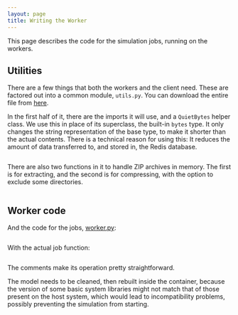 ```yaml
---
layout: page
title: Writing the Worker
---
```


This page describes the code for the simulation jobs, running on the workers.

## Utilities

There are a few things that both the workers and the client need. These are
factored out into a common module, `utils.py`. You can download the entire file
from <a href="code/utils.py">here</a>.

In the first half of it, there are the imports it will use, and a `QuietBytes`
helper class. We use this in place of its superclass, the built-in `bytes` type.
It only changes the string representation of the base type, to make it shorter
than the actual contents. There is a technical reason for using this: It reduces
the amount of data transferred to, and stored in, the Redis database.

<p><pre class="snippet" until="def unzip_bytes" src="code/utils.py"></pre></p>

There are also two functions in it to handle ZIP archives in memory. The first
is for extracting, and the second is for compressing, with the option to exclude
some directories.

<p><pre class="snippet" from="def unzip_bytes" src="code/utils.py"></pre></p>

## Worker code

And the code for the jobs, <a href="code/worker.py">worker.py</a>:

<p><pre class="snippet" src="code/opp_worker.py" until="def run_simulation"></pre></p>

With the actual job function:

<p><pre class="snippet" src="code/opp_worker.py" from="def run_simulation"></pre></p>

The comments make its operation pretty straightforward.

The model needs to be cleaned, then rebuilt inside the container, because the
version of some basic system libraries might not match that of those present on
the host system, which would lead to incompatibility problems, possibly
preventing the simulation from starting.
